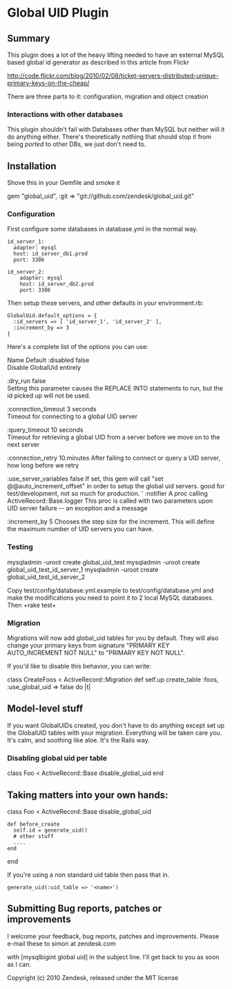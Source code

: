 # Global UID Plugin

## Summary

This plugin does a lot of the heavy lifting needed to have an external MySQL based global id generator as described in this article from Flickr

http://code.flickr.com/blog/2010/02/08/ticket-servers-distributed-unique-primary-keys-on-the-cheap/

There are three parts to it: configuration, migration and object creation

### Interactions with other databases

This plugin shouldn't fail with Databases other than MySQL but neither will it do anything either. There's theoretically nothing that should stop it from being *ported* to other DBs, we just don't need to.

## Installation

Shove this in your Gemfile and smoke it

  gem "global_uid", :git => "git://github.com/zendesk/global_uid.git"

### Configuration

First configure some databases in database.yml in the normal way.

    id_server_1:
      adapter: mysql
      host: id_server_db1.prod
      port: 3306

    id_server_2:
        adapter: mysql
        host: id_server_db2.prod
        port: 3306

Then setup these servers, and other defaults in your environment.rb:

    GlobalUid.default_options = {
      :id_servers => [ 'id_server_1', 'id_server_2' ],
      :increment_by => 3
    }

Here's a complete list of the options you can use:

Name                  Default
:disabled             false                         
	Disable GlobalUid entirely

:dry_run              false                         
	Setting this parameter causes the REPLACE INTO statements to run, but the id picked up will not be used.

:connection_timeout   3 seconds                    
	Timeout for connecting to a global UID server

:query_timeout        10 seconds                    
	Timeout for retrieving a global UID from a server before we move on to the next server

:connection_retry     10.minutes
	After failing to connect or query a UID server, how long before we retry

:use_server_variables false
	If set, this gem will call "set @@auto_increment_offset" in order to setup the global uid servers.
	good for test/development, not so much for production.
'
:notifier             A proc calling ActiveRecord::Base.logger
	This proc is called with two parameters upon UID server failure -- an exception and a message

:increment_by         5
	Chooses the step size for the increment.  This will define the maximum number of UID servers you can have.

### Testing

  mysqladmin -uroot create global_uid_test
  mysqladmin -uroot create global_uid_test_id_server_1
  mysqladmin -uroot create global_uid_test_id_server_2

Copy test/config/database.yml.example to test/config/database.yml and make the modifications you need to point it to 2 local MySQL databases. Then +rake test+

### Migration

Migrations will now add global_uid tables for you by default.  They will also change
your primary keys from signature "PRIMARY KEY AUTO_INCREMENT NOT NULL" to "PRIMARY KEY NOT NULL".

If you'd like to disable this behavior, you can write:

class CreateFoos < ActiveRecord::Migration
  def self.up
    create_table :foos, :use_global_uid => false do |t|


## Model-level stuff

If you want GlobalUIDs created, you don't have to do anything except set up the GlobalUID tables
with your migration.  Everything will be taken care you.  It's calm, and soothing like aloe.
It's the Rails way.


### Disabling global uid per table

class Foo < ActiveRecord::Base
  disable_global_uid
end


## Taking matters into your own hands:


  class Foo < ActiveRecord::Base
    disable_global_uid

    def before_create
      self.id = generate_uid()
      # other stuff
      ....
    end

  end

If you're using a non standard uid table then pass that in.

    generate_uid(:uid_table => '<name>')

## Submitting Bug reports, patches or improvements

I welcome your feedback, bug reports, patches and improvements. Please e-mail these
to
    simon at zendesk.com
    

with [mysqlbigint global uid] in the subject line. I'll get back to you as soon as I can.

Copyright (c) 2010 Zendesk, released under the MIT license
